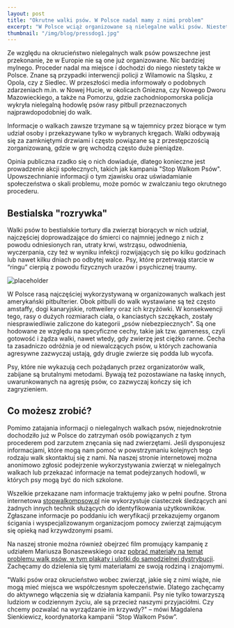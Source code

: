 ```yaml
---
layout: post
title: "Okrutne walki psów. W Polsce nadal mamy z nimi problem"
excerpt: "W Polsce wciąż organizowane są nielegalne walki psów. Niestety z uwagi na trudności w pozyskiwaniu dowodów, tego rodzaju sprawy rzadko kończą się przed sądami. Kampania “Stop Walkom Psów” ma to zmienić, mobilizując do działania i uświadamiając społeczeństwu istnienie problemu."
thumbnail: "/img/blog/pressdog1.jpg"
---
```


Ze względu na okrucieństwo nielegalnych walk psów powszechne jest przekonanie, że w Europie nie są one już organizowane. Nic bardziej mylnego. Proceder nadal ma miejsce i dochodzi do niego niestety także w Polsce. Znane są przypadki interwencji policji z Wilamowic na Śląsku, z Opola, czy z Siedlec.  W przeszłości media informowały o podobnych zdarzeniach m.in. w Nowej Hucie, w okolicach Gniezna, czy Nowego Dworu Mazowieckiego, a także na Pomorzu, gdzie zachodniopomorska policja wykryła nielegalną hodowlę psów rasy pitbull przeznaczonych najprawdopodobniej do walk.

Informacje o walkach zawsze trzymane są w tajemnicy przez biorące w tym udział osoby i przekazywane tylko w wybranych kręgach. Walki odbywają się za zamkniętymi drzwiami i często powiązane są z przestępczością zorganizowaną, gdzie w grę wchodzą często duże pieniądze.

Opinia publiczna rzadko się o nich dowiaduje, dlatego konieczne jest prowadzenie akcji społecznych, takich jak kampania "Stop Walkom Psów". Upowszechnianie informacji o tym zjawisku oraz uświadamianie społeczeństwa o skali problemu, może pomóc w zwalczaniu tego okrutnego procederu.

## Bestialska "rozrywka"

Walki psów to bestialskie tortury dla zwierząt biorących w nich udział, najczęściej doprowadzające do śmierci co najmniej jednego z nich z powodu odniesionych ran, utraty krwi, wstrząsu, odwodnienia, wyczerpania, czy też w wyniku infekcji rozwijających się po kilku godzinach lub nawet kilku dniach po odbytej walce. Psy, które przetrwają starcie w “ringu” cierpią z powodu fizycznych urazów i psychicznej traumy.

![placeholder](https://stopwalkompsow.pl/img/pressdog1.jpg)

W Polsce rasą najczęściej wykorzystywaną w organizowanych walkach jest amerykański pitbulterier. Obok pitbulli do walk wystawiane są też często amstaffy, dogi kanaryjskie, rottweilery oraz ich krzyżówki. W konsekwencji tego, rasy o dużych rozmiarach ciała, o kanciastych szczękach, zostały niesprawiedliwie zaliczone do kategorii „psów niebezpiecznych". Są one hodowane ze względu na specyficzne cechy, takie jak tzw. gameness, czyli gotowość i żądza walki, nawet wtedy, gdy zwierzę jest ciężko ranne. Cecha ta zasadniczo odróżnia je od niewalczących psów, u których zachowania agresywne zazwyczaj ustają, gdy drugie zwierze się podda lub wycofa. 

Psy, które nie wykazują cech pożądanych przez organizatorów walk, zabijane są brutalnymi metodami. Bywają też pozostawiane na łaskę innych, uwarunkowanych na agresję psów, co zazwyczaj kończy się ich zagryzieniem.

## Co możesz zrobić?

Pomimo zatajania informacji o nielegalnych walkach psów, niejednokrotnie dochodziło już w Polsce do zatrzymań osób powiązanych z tym procederem pod zarzutem znęcania się nad zwierzętami. Jeśli dysponujesz informacjami, które mogą nam pomoć w powstrzymaniu kolejnych tego rodzaju walk skontaktuj się z nami. Na naszej stronie internetowej można anonimowo zgłosić podejrzenie wykorzystywania zwierząt w nielegalnych walkach lub przekazać informacje na temat podejrzanych hodowli, w których psy mogą być do nich szkolone.

Wszelkie przekazane nam informacje traktujemy jako w pełni poufne. Strona internetowa [stopwalkompsow.pl](https://stopwalkompsow.pl) nie wykorzystuje ciasteczek śledzących ani żadnych innych technik służących do identyfikowania użytkowników. Zgłaszane informacje po poddaniu ich weryfikacji przekazujemy organom ścigania i wyspecjalizowanym organizacjom pomocy zwierząt zajmującym się opieką nad krzywdzonymi psami.

Na naszej stronie można również obejrzeć film promujący kampanię z udziałem Mariusza Bonaszewskiego oraz [pobrać materiały na temat problemu walk psów, w tym plakaty i ulotki do samodzielnej dystrybucji](https://stopwalkompsow.pl/download.html). Zachęcamy do dzielenia się tymi materiałami ze swoją rodziną i znajomymi.

"Walki psów oraz okrucieństwo wobec zwierząt, jakie się z nimi wiąże, nie mogą mieć miejsca we współczesnym społeczeństwie. Dlatego zachęcamy do aktywnego włączenia się w działania kampanii. Psy nie tylko towarzyszą ludziom w codziennym życiu, ale są przecież naszymi przyjaciółmi. Czy chcemy pozwalać na wyrządzanie im krzywdy?" – mówi Magdalena Sienkiewicz, koordynatorka kampanii “Stop Walkom Psów”.

